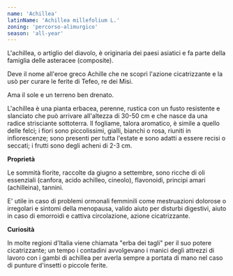 ```yaml
---
name: 'Achillea'
latinName: 'Achillea millefolium L.'
zoning: 'percorso-alimurgico'
season: 'all-year'
---
```


L'achillea, o artiglio del diavolo, è originaria dei paesi asiatici e fa
parte della famiglia delle asteracee (composite).

Deve il nome all'eroe greco Achille che ne scoprì l'azione cicatrizzante
e la usò per curare le ferite di Tefeo, re dei Misi.

Ama il sole e un terreno ben drenato.

L'achillea è una pianta erbacea, perenne, rustica con un fusto
resistente e slanciato che può arrivare all'altezza di 30-50 cm e che
nasce da una radice strisciante sottoterra. Il fogliame, talora
aromatico, è simile a quello delle felci; i fiori sono piccolissimi,
gialli, bianchi o rosa, riuniti in infiorescenze; sono presenti per
tutta l'estate e sono adatti a essere recisi o seccati; i frutti sono
degli acheni di 2-3 cm.

**Proprietà**

Le sommità fiorite, raccolte da giugno a settembre, sono ricche di oli
essenziali (canfora, acido achilleo, cineolo), flavonoidi, principi
amari (achilleina), tannini.

E' utile in caso di problemi ormonali femminili come mestruazioni
dolorose o irregolari e sintomi della menopausa, valido aiuto per
disturbi digestivi, aiuto in caso di emorroidi e cattiva circolazione,
azione cicatrizzante.

**Curiosità**

In molte regioni d'Italia viene chiamata "erba dei tagli" per il suo
potere cicatrizzante; un tempo i contadini avvolgevano i manici degli
attrezzi di lavoro con i gambi di achillea per averla sempre a portata
di mano nel caso di punture d'insetti o piccole ferite.

